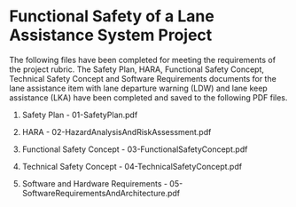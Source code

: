 # Functional Safety of a Lane Assistance System Project


The following files have been completed for meeting the requirements of the project rubric. The Safety Plan, HARA, Functional Safety Concept, Technical Safety Concept and Software Requirements documents for the lane assistance item with lane departure warning (LDW) and lane keep assistance (LKA) have been completed and saved to the following PDF files.

1. Safety Plan - 01-SafetyPlan.pdf

2. HARA - 02-HazardAnalysisAndRiskAssessment.pdf

3. Functional Safety Concept - 03-FunctionalSafetyConcept.pdf

4. Technical Safety Concept - 04-TechnicalSafetyConcept.pdf

5. Software and Hardware Requirements - 05-SoftwareRequirementsAndArchitecture.pdf
